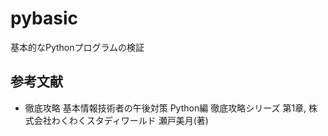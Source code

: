 # pybasic
基本的なPythonプログラムの検証

## 参考文献

- 徹底攻略 基本情報技術者の午後対策 Python編 徹底攻略シリーズ 第1章, 株式会社わくわくスタディワールド 瀬戸美月(著)
